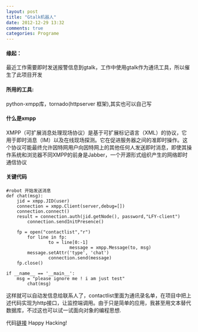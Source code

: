 ```yaml
---
layout: post
title: "Gtalk机器人"
date: 2012-12-29 13:32
comments: true
categories: Programe
---
```

#### 缘起：
最近工作需要即时发送报警信息到gtalk，工作中使用gtalk作为通讯工具，所以催生了此项目开发 

#### 所用的工具:
python-xmpp库，tornado(httpserver 框架),其实也可以自己写

#### 什么是xmpp
XMPP（可扩展消息处理现场协议）是基于可扩展标记语言（XML）的协议，它用于即时消息（IM）以及在线现场探测。它在促进服务器之间的准即时操作。这个协议可能最终允许因特网用户向因特网上的其他任何人发送即时消息，即使其操作系统和浏览器不同XMPP的前身是Jabber，一个开源形式组织产生的网络即时通信协议

#### 关键代码
```
#robot 开始发送消息
def chat(msg):
    jid = xmpp.JID(user)
    connection = xmpp.Client(server,debug=[])
    connection.connect()
    result = connection.auth(jid.getNode(), password,"LFY-client")
        connection.sendInitPresence()
 
    fp = open("contactlist","r")
        for line in fp:
                to = line[0:-1]
                        message = xmpp.Message(to, msg)
        message.setAttr('type', 'chat')
                connection.send(message)
    fp.close()
 
if __name__ == '__main__':
    msg = "please ignore me ! i am just test"
        chat(msg)
```
 这样就可以自动发信息给联系人了，contactlist里面为通讯录名单，在项目中把上述代码实现为http接口，让监控端调用。由于只是简单的应用，我甚至用文本替代数据库，不过这也可以试一试面向对象的编程思想.

代码[链接](https://github.com/zheng-ji/gtalk-robot)
Happy Hacking!
